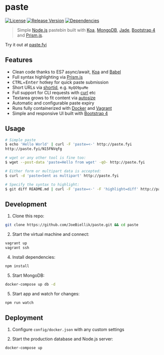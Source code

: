 # paste
[![License](https://img.shields.io/github/license/JoeBiellik/paste.svg)](LICENSE.md)
[![Release Version](https://img.shields.io/github/release/JoeBiellik/paste.svg)](https://github.com/JoeBiellik/paste/releases)
[![Dependencies](https://img.shields.io/david/JoeBiellik/paste.svg)](https://david-dm.org/JoeBiellik/paste)

> Simple [Node.js](https://nodejs.org/) pastebin built with [Koa](http://koajs.com/), [MongoDB](https://www.mongodb.org/), [Jade](http://jade-lang.com/), [Bootstrap 4](http://v4-alpha.getbootstrap.com/) and [Prism.js](http://prismjs.com/).

Try it out at [paste.fyi](http://paste.fyi/)

## Features
* Clean code thanks to ES7 async/await, [Koa](http://koajs.com/) and [Babel](https://babeljs.io/)
* Full syntax highlighting via [Prism.js](http://prismjs.com/)
* <kbd>CTRL</kbd>+<kbd>Enter</kbd> hotkey for quick paste submission
* Short URLs via [shortid](https://github.com/dylang/shortid), e.g. `NyQO9puMe`
* Full support for CLI requests with [curl](http://curl.haxx.se/) etc
* Textarea grows to fit content via [autosize](https://github.com/jackmoore/autosize)
* Automatic and configurable paste expiry
* Runs fully containerized with [Docker](https://www.docker.com/) and [Vagrant](https://www.vagrantup.com/)
* Simple and responsive UI built with [Bootstrap 4](http://v4-alpha.getbootstrap.com/)

## Usage
```sh
# Simple paste
$ echo 'Hello World' | curl -F 'paste=<-' http://paste.fyi
http://paste.fyi/N15FNVqfg

# wget or any other tool is fine too:
$ wget --post-data 'paste=Hello from wget' -qO- http://paste.fyi

# Either form or multipart data is accepted:
$ curl -d 'paste=Sent as multipart' http://paste.fyi

# Specify the syntax to highlight:
$ git diff README.md | curl -F 'paste=<-' -F 'highlight=diff' http://paste.fyi
```

## Development
1. Clone this repo:
  ```sh
  git clone https://github.com/JoeBiellik/paste.git && cd paste
  ```

2. Start the virtual machine and connect:
  ```sh
  vagrant up
  vagrant ssh
  ```

4. Install dependencies:
  ```sh
  npm install
  ```

5. Start MongoDB:
  ```sh
  docker-compose up db -d
  ```

5. Start app and watch for changes:
  ```sh
  npm run watch
  ```

## Deployment
1. Configure `config/docker.json` with any custom settings

2. Start the production database and Node.js server:
  ```sh
  docker-compose up
  ```
